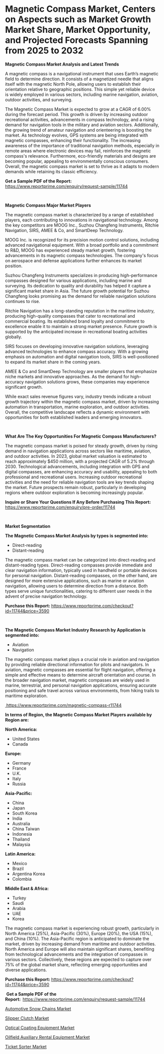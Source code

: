 <p><h1>Magnetic Compass Market, Centers on Aspects such as Market Growth Market Share, Market Opportunity, and Projected Forecasts Spanning from 2025 to 2032</h1></p><p><strong>Magnetic Compass Market Analysis and Latest Trends</strong></p>
<p><p>A magnetic compass is a navigational instrument that uses Earth’s magnetic field to determine direction. It consists of a magnetized needle that aligns itself with the magnetic North Pole, allowing users to establish their orientation relative to geographic positions. This simple yet reliable device is widely employed in various sectors, including marine navigation, aviation, outdoor activities, and surveying.</p><p>The Magnetic Compass Market is expected to grow at a CAGR of 6.00% during the forecast period. This growth is driven by increasing outdoor recreational activities, advancements in compass technology, and a rising demand for navigation tools in the military and aviation sectors. Additionally, the growing trend of amateur navigation and orienteering is boosting the market. As technology evolves, GPS systems are being integrated with magnetic compasses, enhancing their functionality. The increasing awareness of the importance of traditional navigation methods, especially in remote areas where electronic devices may fail, reinforces the magnetic compass's relevance. Furthermore, eco-friendly materials and designs are becoming popular, appealing to environmentally conscious consumers. Overall, the magnetic compass market is set to thrive as it adapts to modern demands while retaining its classic efficiency.</p></p>
<p><strong>Get a Sample PDF of the Report:&nbsp;</strong> <a href="https://www.reportprime.com/enquiry/request-sample/11744?utm_campaign=2660&utm_medium=2&utm_source=Github&utm_content=ia&utm_term=17032025&utm_id=magnetic-compass">https://www.reportprime.com/enquiry/request-sample/11744</a></p>
<p>&nbsp;</p>
<p><strong>Magnetic Compass Major Market Players</strong></p>
<p><p>The magnetic compass market is characterized by a range of established players, each contributing to innovations in navigational technology. Among the key competitors are MOOG Inc., Suzhou Changfeng Instruments, Ritchie Navigation, SIRS, AMEE & Co, and SmartDeep Technology.</p><p>MOOG Inc. is recognized for its precision motion control solutions, including advanced navigational equipment. With a broad portfolio and a commitment to R&D, MOOG has experienced steady market growth, fostering advancements in its magnetic compass technologies. The company's focus on aerospace and defense applications further enhances its market position.</p><p>Suzhou Changfeng Instruments specializes in producing high-performance compasses designed for various applications, including marine and surveying. Its dedication to quality and durability has helped it capture a significant market share in Asia. The future growth potential for Suzhou Changfeng looks promising as the demand for reliable navigation solutions continues to rise.</p><p>Ritchie Navigation has a long-standing reputation in the maritime industry, producing high-quality compasses that cater to recreational and commercial boating. Its established brand loyalty and commitment to excellence enable it to maintain a strong market presence. Future growth is supported by the anticipated increase in recreational boating activities globally.</p><p>SIRS focuses on developing innovative navigation solutions, leveraging advanced technologies to enhance compass accuracy. With a growing emphasis on automation and digital navigation tools, SIRS is well-positioned to expand its market share in the coming years.</p><p>AMEE & Co and SmartDeep Technology are smaller players that emphasize niche markets and innovative approaches. As the demand for high-accuracy navigation solutions grows, these companies may experience significant growth.</p><p>While exact sales revenue figures vary, industry trends indicate a robust growth trajectory within the magnetic compass market, driven by increasing automation in transportation, marine exploration, and outdoor activities. Overall, the competitive landscape reflects a dynamic environment with opportunities for both established leaders and emerging innovators.</p></p>
<p>&nbsp;</p>
<p><strong>What Are The Key Opportunities For Magnetic Compass Manufacturers?</strong></p>
<p><p>The magnetic compass market is poised for steady growth, driven by rising demand in navigation applications across sectors like maritime, aviation, and outdoor activities. In 2023, global market valuation is estimated to reach approximately $450 million, with a projected CAGR of 5.2% through 2030. Technological advancements, including integration with GPS and digital compasses, are enhancing accuracy and usability, appealing to both professional and recreational users. Increasing outdoor recreational activities and the need for reliable navigation tools are key trends shaping the market. Future prospects remain robust, particularly in developing regions where outdoor exploration is becoming increasingly popular.</p></p>
<p><strong>Inquire or Share Your Questions If Any Before Purchasing This Report:</strong> <a href="https://www.reportprime.com/enquiry/pre-order/11744?utm_campaign=2660&utm_medium=2&utm_source=Github&utm_content=ia&utm_term=17032025&utm_id=magnetic-compass">https://www.reportprime.com/enquiry/pre-order/11744</a></p>
<p>&nbsp;</p>
<p><strong>Market Segmentation</strong></p>
<p><strong>The Magnetic Compass Market Analysis by types is segmented into:</strong></p>
<p><ul><li>Direct-reading</li><li>Distant-reading</li></ul></p>
<p><p>The magnetic compass market can be categorized into direct-reading and distant-reading types. Direct-reading compasses provide immediate and clear navigation information, typically used in handheld or portable devices for personal navigation. Distant-reading compasses, on the other hand, are designed for more extensive applications, such as marine or aviation navigation, allowing users to determine direction from a distance. Both types serve unique functionalities, catering to different user needs in the advent of precise navigation technology.</p></p>
<p><strong>Purchase this Report:&nbsp;</strong><a href="https://www.reportprime.com/checkout?id=11744&price=3590&utm_campaign=2660&utm_medium=2&utm_source=Github&utm_content=ia&utm_term=17032025&utm_id=magnetic-compass">https://www.reportprime.com/checkout?id=11744&price=3590</a></p>
<p>&nbsp;</p>
<p><strong>The Magnetic Compass Market Industry Research by Application is segmented into:</strong></p>
<p><ul><li>Aviation</li><li>Navigation</li></ul></p>
<p><p>The magnetic compass market plays a crucial role in aviation and navigation by providing reliable directional information for pilots and navigators. In aviation, magnetic compasses are essential for flight navigation, offering a simple and effective means to determine aircraft orientation and course. In the broader navigation market, magnetic compasses are widely used in marine, terrestrial, and personal navigation applications, ensuring accurate positioning and safe travel across various environments, from hiking trails to maritime exploration.</p></p>
<p><a href="https://www.reportprime.com/magnetic-compass-r11744?utm_campaign=2660&utm_medium=2&utm_source=Github&utm_content=ia&utm_term=17032025&utm_id=magnetic-compass">&nbsp;https://www.reportprime.com/magnetic-compass-r11744</a></p>
<p><strong>In terms of Region, the Magnetic Compass Market Players available by Region are:</strong></p>
<p>
    <p> <strong> North America: </strong>
        <ul>
            <li>United States</li>
            <li>Canada</li>
        </ul>
        </p> 
    <p> <strong> Europe: </strong>
        <ul>
            <li>Germany</li>
            <li>France</li>
            <li>U.K.</li>
            <li>Italy</li>
            <li>Russia</li>
        </ul>
        </p> 
    <p> <strong> Asia-Pacific: </strong>
        <ul>
            <li>China</li>
            <li>Japan</li>
            <li>South Korea</li>
            <li>India</li>
            <li>Australia</li>
            <li>China Taiwan</li>
            <li>Indonesia</li>
            <li>Thailand</li>
            <li>Malaysia</li>
        </ul>
        </p> 
    <p> <strong> Latin America: </strong>
        <ul>
            <li>Mexico</li>
            <li>Brazil</li>
            <li>Argentina Korea</li>
            <li>Colombia</li>
        </ul>
        </p> 
    <p> <strong> Middle East & Africa: </strong>
        <ul>
            <li>Turkey</li>
            <li>Saudi</li>
            <li>Arabia</li>
            <li>UAE</li>
            <li>Korea</li>
        </ul>
    </p>
    </p>
<p><p>The magnetic compass market is experiencing robust growth, particularly in North America (25%), Asia-Pacific (30%), Europe (20%), the USA (15%), and China (10%). The Asia-Pacific region is anticipated to dominate the market, driven by increasing demand from maritime and outdoor activities. North America and Europe will also maintain significant shares, benefiting from technological advancements and the integration of compasses in various sectors. Collectively, these regions are expected to capture over 75% of the global market share, reflecting emerging opportunities and diverse applications.</p></p>
<p><strong>Purchase this Report: </strong><a href="https://www.reportprime.com/checkout?id=11744&price=3590&utm_campaign=2660&utm_medium=2&utm_source=Github&utm_content=ia&utm_term=17032025&utm_id=magnetic-compass">https://www.reportprime.com/checkout?id=11744&price=3590</a></p>
<p>&nbsp;<strong>Get a Sample PDF of the Report:&nbsp;&nbsp;</strong><a href="https://www.reportprime.com/enquiry/request-sample/11744?utm_campaign=2660&utm_medium=2&utm_source=Github&utm_content=ia&utm_term=17032025&utm_id=magnetic-compass">https://www.reportprime.com/enquiry/request-sample/11744</a></p>
<p><strong></strong></p>
<p><p><a href="https://github.com/kielbledeni0/Market-Research-Report-List-1/blob/main/automotive-snow-chains-market.md?utm_campaign=2660&utm_medium=2&utm_source=Github&utm_content=ia&utm_term=17032025&utm_id=magnetic-compass">Automotive Snow Chains Market</a></p><p><a href="https://github.com/ernierintzfu/Market-Research-Report-List-1/blob/main/slipper-clutch-market.md?utm_campaign=2660&utm_medium=2&utm_source=Github&utm_content=ia&utm_term=17032025&utm_id=magnetic-compass">Slipper Clutch Market</a></p><p><a href="https://www.linkedin.com/pulse/optical-coating-equipment-market-demand-revenue-insights-52-cagr-b1pwe?utm_campaign=2660&utm_medium=2&utm_source=Github&utm_content=ia&utm_term=17032025&utm_id=magnetic-compass">Optical Coating Equipment Market</a></p><p><a href="https://www.linkedin.com/pulse/oilfield-auxiliary-rental-equipment-market-size-projected-kd9le?utm_campaign=2660&utm_medium=2&utm_source=Github&utm_content=ia&utm_term=17032025&utm_id=magnetic-compass">Oilfield Auxiliary Rental Equipment Market</a></p><p><a href="https://www.linkedin.com/pulse/detailed-report-thesize-dynamics-expected-growth-132-cagrof-x8hxe?utm_campaign=2660&utm_medium=2&utm_source=Github&utm_content=ia&utm_term=17032025&utm_id=magnetic-compass">Ticket Sorter Market</a></p></p>